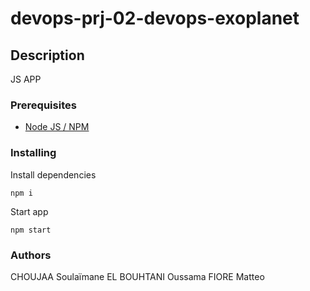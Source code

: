 # devops-prj-02-devops-exoplanet

## Description

JS APP

### Prerequisites

- [Node JS / NPM](https://nodejs.org/en/)

### Installing

Install dependencies

```
npm i
```

Start app

```
npm start
```

### Authors

CHOUJAA Soulaïmane
EL BOUHTANI Oussama
FIORE Matteo